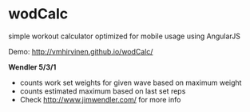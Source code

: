 wodCalc
=======

simple workout calculator optimized for mobile usage using AngularJS

Demo: http://vmhirvinen.github.io/wodCalc/

**Wendler 5/3/1**
  - counts work set weights for given wave based on maximum weight
  - counts estimated maximum based on last set reps
  - Check http://www.jimwendler.com/ for more info
